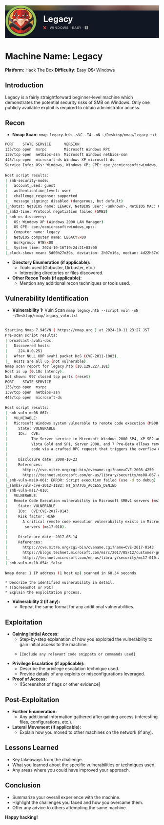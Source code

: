 ![](assets/Pasted%20image%2020241011232433.png)
# Machine Name: Legacy
**Platform:** Hack The Box
**Difficulty:** Easy
**OS:** Windows

## Introduction

Legacy is a fairly straightforward beginner-level machine which demonstrates the potential security risks of SMB on Windows. Only one publicly available exploit is required to obtain administrator access.
## Recon

* **Nmap Scan:** `nmap legacy.htb -sVC -T4 -oN ~/Desktop/nmap/legacy.txt`

```bash
PORT    STATE SERVICE      VERSION
135/tcp open  msrpc        Microsoft Windows RPC
139/tcp open  netbios-ssn  Microsoft Windows netbios-ssn
445/tcp open  microsoft-ds Windows XP microsoft-ds
Service Info: OSs: Windows, Windows XP; CPE: cpe:/o:microsoft:windows, cpe:/o:microsoft:windows_xp

Host script results:
| smb-security-mode: 
|   account_used: guest
|   authentication_level: user
|   challenge_response: supported
|_  message_signing: disabled (dangerous, but default)
|_nbstat: NetBIOS name: LEGACY, NetBIOS user: <unknown>, NetBIOS MAC: 00:50:56:b0:6e:b5 (VMware)
|_smb2-time: Protocol negotiation failed (SMB2)
| smb-os-discovery: 
|   OS: Windows XP (Windows 2000 LAN Manager)
|   OS CPE: cpe:/o:microsoft:windows_xp::-
|   Computer name: legacy
|   NetBIOS computer name: LEGACY\x00
|   Workgroup: HTB\x00
|_  System time: 2024-10-16T19:24:21+03:00
|_clock-skew: mean: 5d00h27m39s, deviation: 2h07m16s, median: 4d22h57m39s

```

* **Directory Enumeration (if applicable):**
    * Tools used (Gobuster, Dirbuster, etc.)
    * Interesting directories or files discovered.
* **Other Recon Tools (if applicable):**
    * Mention any additional recon techniques or tools used.

## Vulnerability Identification

* **Vulnerability 1:** Vuln Scan `nmap legacy.htb --script vuln -oN ~/Desktop/nmap/legacy_vuln.txt`

```bash

Starting Nmap 7.94SVN ( https://nmap.org ) at 2024-10-11 23:27 JST
Pre-scan script results:
| broadcast-avahi-dos: 
|   Discovered hosts:
|     224.0.0.251
|   After NULL UDP avahi packet DoS (CVE-2011-1002).
|_  Hosts are all up (not vulnerable).
Nmap scan report for legacy.htb (10.129.227.181)
Host is up (0.18s latency).
Not shown: 997 closed tcp ports (reset)
PORT    STATE SERVICE
135/tcp open  msrpc
139/tcp open  netbios-ssn
445/tcp open  microsoft-ds

Host script results:
| smb-vuln-ms08-067: 
|   VULNERABLE:
|   Microsoft Windows system vulnerable to remote code execution (MS08-067)
|     State: VULNERABLE
|     IDs:  CVE:
|           The Server service in Microsoft Windows 2000 SP4, XP SP2 and SP3, Server 2003 SP1 and SP2,
|           Vista Gold and SP1, Server 2008, and 7 Pre-Beta allows remote attackers to execute arbitrary
|           code via a crafted RPC request that triggers the overflow during path canonicalization.
|           
|     Disclosure date: 2008-10-23
|     References:
|       https://cve.mitre.org/cgi-bin/cvename.cgi?name=CVE-2008-4250
|_      https://technet.microsoft.com/en-us/library/security/ms08-067.aspx
|_smb-vuln-ms10-061: ERROR: Script execution failed (use -d to debug)
|_samba-vuln-cve-2012-1182: NT_STATUS_ACCESS_DENIED
| smb-vuln-ms17-010: 
|   VULNERABLE:
|   Remote Code Execution vulnerability in Microsoft SMBv1 servers (ms17-010)
|     State: VULNERABLE
|     IDs:  CVE:CVE-2017-0143
|     Risk factor: HIGH
|       A critical remote code execution vulnerability exists in Microsoft SMBv1
|        servers (ms17-010).
|           
|     Disclosure date: 2017-03-14
|     References:
|       https://cve.mitre.org/cgi-bin/cvename.cgi?name=CVE-2017-0143
|       https://blogs.technet.microsoft.com/msrc/2017/05/12/customer-guidance-for-wannacrypt-attacks/
|_      https://technet.microsoft.com/en-us/library/security/ms17-010.aspx
|_smb-vuln-ms10-054: false

Nmap done: 1 IP address (1 host up) scanned in 68.34 seconds
```

    * Describe the identified vulnerability in detail.
    * ![Screenshot or PoC]
    * Explain the exploitation process.
* **Vulnerability 2 (if any):**
    * Repeat the same format for any additional vulnerabilities.

## Exploitation

* **Gaining Initial Access:**
    * Step-by-step explanation of how you exploited the vulnerability to gain initial access to the machine.
    * ```
      [Include any relevant code snippets or commands used]
      ```
* **Privilege Escalation (if applicable):**
    * Describe the privilege escalation technique used.
    * Provide details of any exploits or misconfigurations leveraged.
* **Proof of Access:**
    * ![Screenshot of flags or other evidence]

## Post-Exploitation

* **Further Enumeration:**
    * Any additional information gathered after gaining access (interesting files, configurations, etc.).
* **Lateral Movement (if applicable):**
    * Explain how you moved to other machines on the network (if any).

## Lessons Learned

* Key takeaways from the challenge.
* What you learned about the specific vulnerabilities or techniques used.
* Any areas where you could have improved your approach.

## Conclusion

* Summarize your overall experience with the machine.
* Highlight the challenges you faced and how you overcame them.
* Offer any advice to others attempting the same machine.

**Happy hacking!**